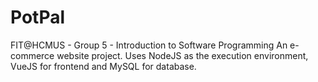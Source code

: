 # PotPal
FIT@HCMUS - Group 5 - Introduction to Software Programming
An e-commerce website project.
Uses NodeJS as the execution environment, VueJS for frontend and MySQL for database.

